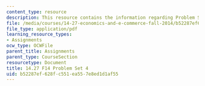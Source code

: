 ```yaml
---
content_type: resource
description: This resource contains the information regarding Problem Set 4.
file: /media/courses/14-27-economics-and-e-commerce-fall-2014/b52287ef628fc551ea557e8ed1d1af55_MIT14_27F14_pset4.pdf
file_type: application/pdf
learning_resource_types:
- Assignments
ocw_type: OCWFile
parent_title: Assignments
parent_type: CourseSection
resourcetype: Document
title: 14.27 F14 Problem Set 4
uid: b52287ef-628f-c551-ea55-7e8ed1d1af55
---
```

